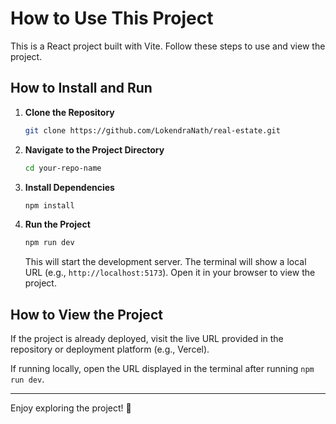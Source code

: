 # How to Use This Project

This is a React project built with Vite. Follow these steps to use and view the project.

## How to Install and Run

1. **Clone the Repository**
   ```bash
   git clone https://github.com/LokendraNath/real-estate.git
   ```

2. **Navigate to the Project Directory**
   ```bash
   cd your-repo-name
   ```

3. **Install Dependencies**
   ```bash
   npm install
   ```

4. **Run the Project**
   ```bash
   npm run dev
   ```
   This will start the development server. The terminal will show a local URL (e.g., `http://localhost:5173`). Open it in your browser to view the project.

## How to View the Project

If the project is already deployed, visit the live URL provided in the repository or deployment platform (e.g., Vercel).

If running locally, open the URL displayed in the terminal after running `npm run dev`.

---

Enjoy exploring the project! 🚀
